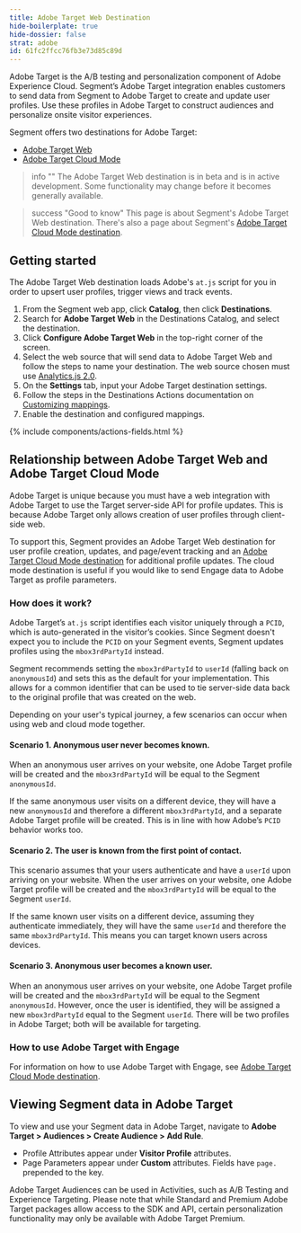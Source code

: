 ```yaml
---
title: Adobe Target Web Destination
hide-boilerplate: true
hide-dossier: false
strat: adobe
id: 61fc2ffcc76fb3e73d85c89d
---
```

Adobe Target is the A/B testing and personalization component of Adobe Experience Cloud. Segment’s Adobe Target integration enables customers to send data from Segment to Adobe Target to create and update user profiles. Use these profiles in Adobe Target to construct audiences and personalize onsite visitor experiences.

Segment offers two destinations for Adobe Target:
- [Adobe Target Web](/docs/connections/destinations/catalog/actions-adobe-target-web/)
- [Adobe Target Cloud Mode](/docs/connections/destinations/catalog/actions-adobe-target-cloud/)

> info ""
> The Adobe Target Web destination is in beta and is in active development. Some functionality may change before it becomes generally available.

> success "Good to know"
> This page is about Segment's Adobe Target Web destination. There's also a page about Segment's [Adobe Target Cloud Mode destination](/docs/connections/destinations/catalog/actions-adobe-target-cloud/).

## Getting started

The Adobe Target Web destination loads Adobe's `at.js` script for you in order to upsert user profiles, trigger views and track events. 

1. From the Segment web app, click **Catalog**, then click **Destinations**.
2. Search for **Adobe Target Web** in the Destinations Catalog, and select the destination.
3. Click **Configure Adobe Target Web** in the top-right corner of the screen.
4. Select the web source that will send data to Adobe Target Web and follow the steps to name your destination. The web source chosen must use [Analytics.js 2.0](/docs/connections/sources/catalog/libraries/website/javascript/).
5. On the **Settings** tab, input your Adobe Target destination settings.
6. Follow the steps in the Destinations Actions documentation on [Customizing mappings](/docs/connections/destinations/actions/#customizing-mappings).
7. Enable the destination and configured mappings.

{% include components/actions-fields.html %}

## Relationship between Adobe Target Web and Adobe Target Cloud Mode

Adobe Target is unique because you must have a web integration with Adobe Target to use the Target server-side API for profile updates. This is because Adobe Target only allows creation of user profiles through client-side web. 

To support this, Segment provides an Adobe Target Web destination for user profile creation, updates, and page/event tracking and an [Adobe Target Cloud Mode destination](/docs/connections/destinations/catalog/actions-adobe-target-cloud/) for additional profile updates. The cloud mode destination is useful if you would like to send Engage data to Adobe Target as profile parameters.

### How does it work?
Adobe Target’s `at.js` script identifies each visitor uniquely through a `PCID`, which is auto-generated in the visitor’s cookies. Since Segment doesn't expect you to include the `PCID` on your Segment events, Segment updates profiles using the `mbox3rdPartyId` instead.

Segment recommends setting the `mbox3rdPartyId` to `userId` (falling back on `anonymousId`) and sets this as the default for your implementation. This allows for a common identifier that can be used to tie server-side data back to the original profile that was created on the web.

Depending on your user's typical journey, a few scenarios can occur when using web and cloud mode together.

#### Scenario 1. Anonymous user never becomes known.
When an anonymous user arrives on your website, one Adobe Target profile will be created and the `mbox3rdPartyId` will be equal to the Segment `anonymousId`.

If the same anonymous user visits on a different device, they will have a new `anonymousId` and therefore a different `mbox3rdPartyId`, and a separate Adobe Target profile will be created. This is in line with how Adobe’s `PCID` behavior works too.

#### Scenario 2. The user is known from the first point of contact.
This scenario assumes that your users authenticate and have a `userId` upon arriving on your website. When the user arrives on your website, one Adobe Target profile will be created and the `mbox3rdPartyId` will be equal to the Segment `userId`.

If the same known user visits on a different device, assuming they authenticate immediately, they will have the same `userId` and therefore the same `mbox3rdPartyId`. This means you can target known users across devices.

#### Scenario 3. Anonymous user becomes a known user.
When an anonymous user arrives on your website, one Adobe Target profile will be created and the `mbox3rdPartyId` will be equal to the Segment `anonymousId`. However, once the user is identified, they will be assigned a new `mbox3rdPartyId` equal to the Segment `userId`. There will be two profiles in Adobe Target; both will be available for targeting.

### How to use Adobe Target with Engage
For information on how to use Adobe Target with Engage, see [Adobe Target Cloud Mode destination](/docs/connections/destinations/catalog/actions-adobe-target-cloud/#how-to-use-adobe-target-with-engage).

## Viewing Segment data in Adobe Target
To view and use your Segment data in Adobe Target, navigate to **Adobe Target > Audiences > Create Audience > Add Rule**.

- Profile Attributes appear under **Visitor Profile** attributes.
- Page Parameters appear under **Custom** attributes. Fields have `page.` prepended to the key.

Adobe Target Audiences can be used in Activities, such as A/B Testing and Experience Targeting. Please note that while Standard and Premium Adobe Target packages allow access to the SDK and API, certain personalization functionality may only be available with Adobe Target Premium. 